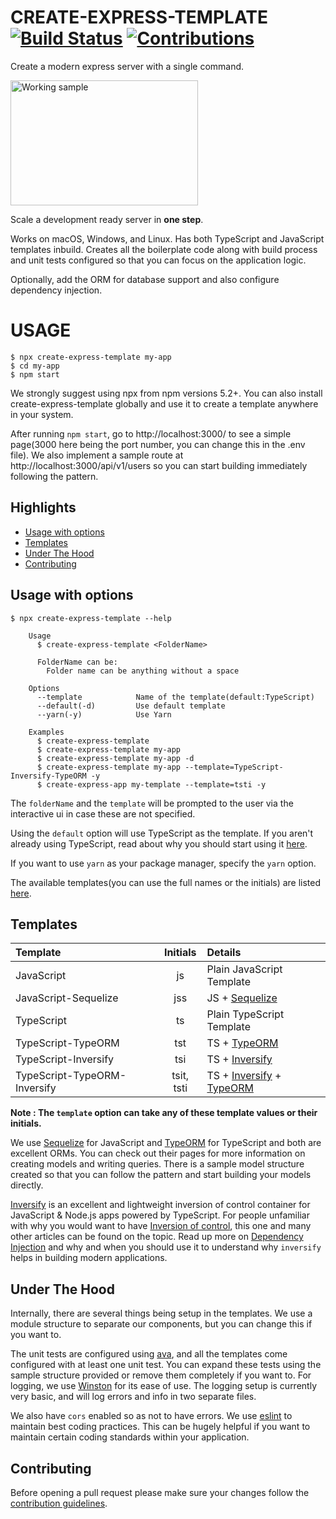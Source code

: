 # CREATE-EXPRESS-TEMPLATE [![Build Status](https://travis-ci.org/dopecodez/create-express-template.svg?branch=master)](https://travis-ci.org/dopecodez/create-express-template) [![Contributions](https://img.shields.io/badge/contributions-welcome-brightgreen.svg?style=flat)](https://github.com/dopecodez/create-express-template/issues)

Create a modern express server with a single command.

<img src="https://media.giphy.com/media/ej7o4MAvd2LI4kOM6F/giphy.gif" alt="Working sample" height="200" width="300"/>

Scale a development ready server in **one step**.

Works on macOS, Windows, and Linux. Has both TypeScript and JavaScript templates inbuild. Creates all the boilerplate code along with build process and unit tests configured so that you can focus on the application logic.

Optionally, add the ORM for database support and also configure dependency injection.

# USAGE

```
$ npx create-express-template my-app
$ cd my-app
$ npm start
```

We strongly suggest using npx from npm versions 5.2+. You can also install create-express-template globally and use it to create a template anywhere in your system.

After running `npm start`, go to http://localhost:3000/ to see a simple page(3000 here being the port number, you can change this in the .env file). We also implement a sample route at http://localhost:3000/api/v1/users so you can start building immediately following the pattern.

## Highlights

- [Usage with options](#usage-with-options)
- [Templates](#templates)
- [Under The Hood](#under-the-hood)
- [Contributing](#contributing)

## Usage with options

```
$ npx create-express-template --help 

    Usage
	  $ create-express-template <FolderName>

	  FolderName can be:
	    Folder name can be anything without a space

	Options
      --template            Name of the template(default:TypeScript)
      --default(-d)         Use default template
      --yarn(-y)            Use Yarn

	Examples
	  $ create-express-template
	  $ create-express-template my-app
	  $ create-express-template my-app -d
	  $ create-express-template my-app --template=TypeScript-Inversify-TypeORM -y
	  $ create-express-app my-template --template=tsti -y

```

The `folderName` and the `template` will be prompted to the user via the interactive ui in case these are not specified. 

Using the `default` option will use TypeScript as the template. If you aren't already using TypeScript, read about why you should start using it [here](https://serokell.io/blog/why-typescript).

If you want to use `yarn` as your package manager, specify the `yarn` option.

The available templates(you can use the full names or the initials) are listed [here](#templates).

## Templates

| Template                      | Initials    | Details         
| :---                          |    :----:   | :---          
| JavaScript                    | js          | Plain JavaScript Template          
| JavaScript-Sequelize          | jss         | JS + [Sequelize](https://sequelize.org) 
| TypeScript                    | ts          | Plain TypeScript Template          
| TypeScript-TypeORM            | tst         | TS + [TypeORM](https://typeorm.io/#/)            
| TypeScript-Inversify          | tsi         | TS + [Inversify](https://github.com/inversify/InversifyJS)
| TypeScript-TypeORM-Inversify  | tsit, tsti  | TS + [Inversify](https://github.com/inversify/InversifyJS) + [TypeORM](https://typeorm.io/#/)           

**Note : The `template` option can take any of these template values or their initials.**

We use [Sequelize](https://sequelize.org) for JavaScript and [TypeORM](https://typeorm.io/#/) for TypeScript and both are excellent ORMs. You can check out their pages for more information on creating models and writing queries. There is a sample model structure created so that you can follow the pattern and start building your models directly.

[Inversify](https://github.com/inversify/InversifyJS) is an excellent and lightweight inversion of control container for JavaScript & Node.js apps powered by TypeScript. For people unfamiliar with why you would want to have [Inversion of control](https://medium.com/@amitkma/understanding-inversion-of-control-ioc-principle-163b1dc97454), this one and many other articles can be found on the topic. Read up more on [Dependency Injection](https://www.freecodecamp.org/news/a-quick-intro-to-dependency-injection-what-it-is-and-when-to-use-it-7578c84fa88f/) and why and when you should use it to understand why `inversify` helps in building modern applications.

## Under The Hood

Internally, there are several things being setup in the templates. We use a module structure to separate our components, but you can change this if you want to.

The unit tests are configured using [ava](https://github.com/avajs/ava), and all the templates come configured with at least one unit test. You can expand these tests using the sample structure provided or remove them completely if you want to. For logging, we use [Winston](https://github.com/winstonjs/winston) for its ease of use. The logging setup is currently very basic, and will log errors and info in two separate files.

We also have `cors` enabled so as not to have errors. We use [eslint](https://eslint.org/) to maintain best coding practices. This can be hugely helpful if you want to maintain certain coding standards within your application.

## Contributing

Before opening a pull request please make sure your changes follow the
[contribution guidelines][1].

[1]: https://github.com/dopecodez/create-express-template/blob/master/CONTRIBUTING.md
